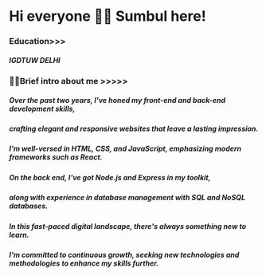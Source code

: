 

# Hi everyone 🙋‍♀️ Sumbul here!

### Education>>>
##### IGDTUW DELHI

### 👩‍💻Brief intro about me >>>>>

##### Over the past two years, I've honed my front-end and back-end development skills,
##### crafting elegant and responsive websites that leave a lasting impression.

##### I'm well-versed in HTML, CSS, and JavaScript, emphasizing modern frameworks such as React. 
##### On the back end, I've got Node.js and Express in my toolkit,
##### along with experience in database management with SQL and NoSQL databases.

##### In this fast-paced digital landscape, there's always something new to learn.
##### I'm committed to continuous growth, seeking new technologies and methodologies to enhance my skills further.



